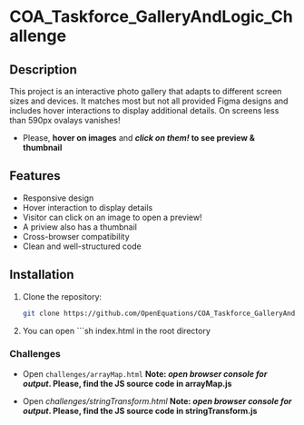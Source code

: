 # COA_Taskforce_GalleryAndLogic_Challenge

## Description
This project is an interactive photo gallery that adapts to different screen sizes and devices. It matches most but not all provided Figma designs and includes hover interactions to display additional details.
On screens less than 590px ovalays vanishes!

- Please, **hover on images** and **_click on them!_ to see preview & thumbnail**

## Features
- Responsive design
- Hover interaction to display details
- Visitor can click on an image to open a preview!
- A priview also has a thumbnail
- Cross-browser compatibility
- Clean and well-structured code

## Installation

1. Clone the repository:
   ```sh
   git clone https://github.com/OpenEquations/COA_Taskforce_GalleryAndLogic_Challenge.git

2. You can open ```sh index.html in the root directory

### Challenges 

 - Open ``` challenges/arrayMap.html ```
 **Note: _open browser console for output_. Please, find the JS source code in arrayMap.js**

  - Open _challenges/stringTransform.html_
 **Note: _open browser console for output_. Please, find the JS source code in stringTransform.js**